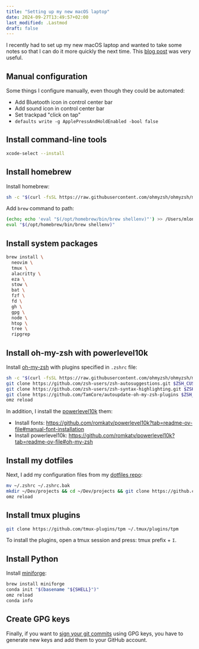 ```yaml
---
title: "Setting up my new macOS laptop"
date: 2024-09-27T13:49:57+02:00
last_modified: .Lastmod
draft: false
---
```


I recently had to set up my new macOS laptop and wanted to take some notes so that I can do it more quickly the next time.
This [blog post](https://simoncw.com/posts/dev-setup-mac-python-rust/) was very useful.

## Manual configuration

Some things I configure manually, even though they could be automated:

- Add Bluetooth icon in control center bar
- Add sound icon in control center bar
- Set trackpad "click on tap"
- `defaults write -g ApplePressAndHoldEnabled -bool false`

## Install command-line tools

```bash
xcode-select --install
```

## Install homebrew

Install homebrew:

```bash
sh -c "$(curl -fsSL https://raw.githubusercontent.com/ohmyzsh/ohmyzsh/master/tools/install.sh)"
```

Add `brew` command to path:

```bash
(echo; echo 'eval "$(/opt/homebrew/bin/brew shellenv)"') >> /Users/mloning/.zprofile
eval "$(/opt/homebrew/bin/brew shellenv)"
```

## Install system packages

```bash
brew install \
  neovim \
  tmux \
  alacritty \
  eza \
  stow \
  bat \
  fzf \
  fd \
  gh \
  gpg \
  node \
  htop \
  tree \
  ripgrep
```

## Install oh-my-zsh with powerlevel10k

Install [oh-my-zsh] with plugins specified in `.zshrc` file:

```bash
sh -c "$(curl -fsSL https://raw.githubusercontent.com/ohmyzsh/ohmyzsh/master/tools/install.sh)"
git clone https://github.com/zsh-users/zsh-autosuggestions.git $ZSH_CUSTOM//plugins/zsh-autosuggestions
git clone https://github.com/zsh-users/zsh-syntax-highlighting.git $ZSH_CUSTOM/plugins/zsh-syntax-highlighting
git clone https://github.com/TamCore/autoupdate-oh-my-zsh-plugins $ZSH_CUSTOM/plugins/autoupdate
omz reload
```

In addition, I install the [powerlevel10k] them:

- Install fonts: https://github.com/romkatv/powerlevel10k?tab=readme-ov-file#manual-font-installation
- Install powerlevel10k: https://github.com/romkatv/powerlevel10k?tab=readme-ov-file#oh-my-zsh

[oh-my-zsh]: https://ohmyz.sh/
[powerlevel10k]: https://github.com/romkatv/powerlevel10k

## Install my dotfiles

Next, I add my configuration files from my [dotfiles repo](https://github.com/mloning/dotfiles):

```bash
mv ~/.zshrc ~/.zshrc.bak
mkdir ~/Dev/projects && cd ~/Dev/projects && git clone https://github.com/mloning/dotfiles.git && cd dotfiles && make create
omz reload
```

## Install tmux plugins

```bash
git clone https://github.com/tmux-plugins/tpm ~/.tmux/plugins/tpm
```

To install the plugins, open a tmux session and press: tmux prefix + `I`.

## Install Python

Install [miniforge]:

```bash
brew install miniforge
conda init "$(basename "${SHELL}")"
omz reload
conda info
```

[miniforge]: https://github.com/conda-forge/miniforge

## Create GPG keys

Finally, if you want to [sign your git commits](https://withblue.ink/2020/05/17/how-and-why-to-sign-git-commits.html) using GPG keys, you have to generate new keys and add them to your GitHub account.
